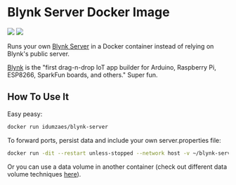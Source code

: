 # Blynk Server Docker Image

[![](https://images.microbadger.com/badges/image/mpherg/blynk-server.svg)](http://microbadger.com/images/mpherg/blynk-server
"Get your own image badge on microbadger.com") [![](https://images.microbadger.com/badges/version/mpherg/blynk-server.svg)](http://microbadger.com/images/mpherg/blynk-server
"Get your own version badge on microbadger.com")

Runs your own [Blynk Server](https://github.com/blynkkk/blynk-server) in a Docker container instead of relying on Blynk's public server.

[Blynk](http://www.blynk.cc) is the "first drag-n-drop IoT app builder for Arduino, Raspberry Pi, ESP8266, SparkFun boards, and others." Super fun.

## How To Use It

Easy peasy:

```sh
docker run idumzaes/blynk-server
```

To forward ports, persist data and include your own server.properties file:

```sh
docker run -dit --restart unless-stopped --network host -v ~/blynk-server/data:/data -v ~/blynk-server/data/server.properties:/config/server.properties idumzaes/blynk-server
```

Or you can use a data volume in another container (check out different data volume techniques [here](https://docs.docker.com/engine/tutorials/dockervolumes/)).
